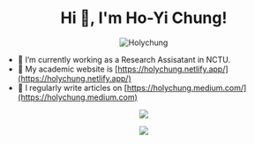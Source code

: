 
<h1 align="center">Hi 👋, I'm Ho-Yi Chung!</h1>

<p align="center">
	<img
		src="https://komarev.com/ghpvc/?username=Holychung&label=Profile"
		alt="Holychung"
	/>
</p>

- 🌱 I’m currently working as a Research Assisatant in NCTU.
- 🚀 My academic website is [https://holychung.netlify.app/](https://holychung.netlify.app/)
- 📝 I regularly write articles on [https://holychung.medium.com/](https://holychung.medium.com) 
<!-- - 📫 How to reach me mickey94378@gmail.com -->
<!-- - 🚀 Know about my experiences [https://www.linkedin.com/in/holychung/](https://www.linkedin.com/in/holychung) -->

<p align="center">
	<img src="https://github-readme-stats.vercel.app/api?username=Holychung&&show_icons=true&count_private=true&theme=algolia" />
</p>

<p align="center">
	<img src="https://github-readme-stats.anuraghazra1.vercel.app/api/top-langs/?username=Holychung&count_private=true&langs_count=9&hide=css,html,verilog&layout=compact&theme=algolia" />
</p>

<!--
**Holychung/Holychung** is a ✨ _special_ ✨ repository because its `README.md` (this file) appears on your GitHub profile.

Here are some ideas to get you started:

- 🔭 I’m currently working on ...
- 🌱 I’m currently learning ...
- 👯 I’m looking to collaborate on ...
- 🤔 I’m looking for help with ...
- 💬 Ask me about ...
- 📫 How to reach me: ...
- 😄 Pronouns: ...
- ⚡ Fun fact: ...
-->
